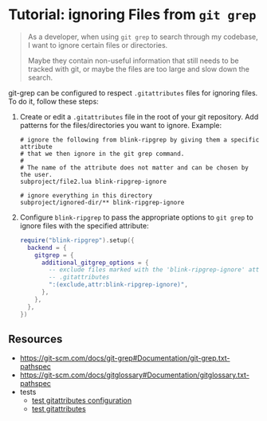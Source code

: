 # Tutorial: ignoring Files from `git grep`

> As a developer, when using `git grep` to search through my codebase, I want to
> ignore certain files or directories.
>
> Maybe they contain non-useful information that still needs to be tracked with
> git, or maybe the files are too large and slow down the search.

git-grep can be configured to respect `.gitattributes` files for ignoring files.
To do it, follow these steps:

1. Create or edit a `.gitattributes` file in the root of your git repository.
   Add patterns for the files/directories you want to ignore. Example:

   ```gitattributes
   # ignore the following from blink-ripgrep by giving them a specific attribute
   # that we then ignore in the git grep command.
   #
   # The name of the attribute does not matter and can be chosen by the user.
   subproject/file2.lua blink-ripgrep-ignore

   # ignore everything in this directory
   subproject/ignored-dir/** blink-ripgrep-ignore
   ```

2. Configure `blink-ripgrep` to pass the appropriate options to `git grep` to
   ignore files with the specified attribute:

   ```lua
   require("blink-ripgrep").setup({
     backend = {
       gitgrep = {
         additional_gitgrep_options = {
           -- exclude files marked with the 'blink-ripgrep-ignore' attribute in
           -- .gitattributes
           ":(exclude,attr:blink-ripgrep-ignore)",
         },
       },
     },
   })
   ```

## Resources

- <https://git-scm.com/docs/git-grep#Documentation/git-grep.txt-pathspec>
- <https://git-scm.com/docs/gitglossary#Documentation/gitglossary.txt-pathspec>
- tests
  - [test gitattributes configuration](../integration-tests/test-environment/config-modifications/gitgrep/ignore_files_with_gitattributes.lua)
  - [test gitattributes](../integration-tests/test-environment/limited/.gitattributes)
